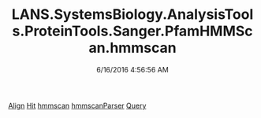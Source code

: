 ﻿---
title: LANS.SystemsBiology.AnalysisTools.ProteinTools.Sanger.PfamHMMScan.hmmscan
date: 6/16/2016 4:56:56 AM
---

[Align](T-LANS.SystemsBiology.AnalysisTools.ProteinTools.Sanger.PfamHMMScan.hmmscan.Align.html)
[Hit](T-LANS.SystemsBiology.AnalysisTools.ProteinTools.Sanger.PfamHMMScan.hmmscan.Hit.html)
[hmmscan](T-LANS.SystemsBiology.AnalysisTools.ProteinTools.Sanger.PfamHMMScan.hmmscan.hmmscan.html)
[hmmscanParser](T-LANS.SystemsBiology.AnalysisTools.ProteinTools.Sanger.PfamHMMScan.hmmscan.hmmscanParser.html)
[Query](T-LANS.SystemsBiology.AnalysisTools.ProteinTools.Sanger.PfamHMMScan.hmmscan.Query.html)
